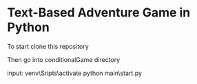 # Text-Based Adventure Game in Python

To start clone this repository

Then go into conditionalGame directory

input: 
venv\Sripts\activate
python main\start.py
